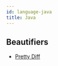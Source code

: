 ```yaml
---
id: language-java
title: Java
---
```

## Beautifiers
- [Pretty Diff](/docs/beautifier-pretty-diff.html)